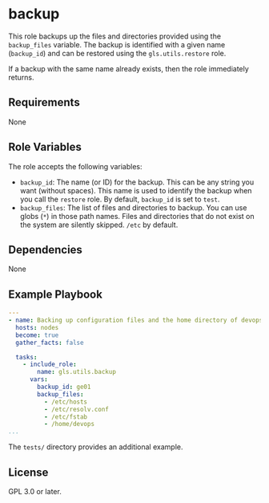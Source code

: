 backup
======

This role backups up the files and directories provided using the `backup_files` variable.
The backup is identified with a given name (`backup_id`) and can be restored using the `gls.utils.restore` role.

If a backup with the same name already exists, then the role immediately returns.


Requirements
------------

None


Role Variables
--------------

The role accepts the following variables:

* `backup_id`: The name (or ID) for the backup. This can be any string you want (without spaces). This name is used to identify the backup when you call the `restore` role.
  By default, `backup_id` is set to `test`.
* `backup_files`: The list of files and directories to backup. You can use globs (`*`) in those path names. Files and directories that do not exist on the system are silently skipped.
  `/etc` by default.


Dependencies
------------

None


Example Playbook
----------------

```yaml
---
- name: Backing up configuration files and the home directory of devops
  hosts: nodes
  become: true
  gather_facts: false

  tasks:
    - include_role:
        name: gls.utils.backup
      vars:
        backup_id: ge01
        backup_files:
          - /etc/hosts
          - /etc/resolv.conf
          - /etc/fstab
          - /home/devops
...
```

The `tests/` directory provides an additional example.


License
-------

GPL 3.0 or later.
